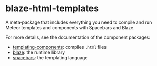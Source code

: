# blaze-html-templates

A meta-package that includes everything you need to compile and run Meteor templates and components with Spacebars and Blaze.

For more details, see the documentation of the component packages:

- [templating-components](https://atmospherejs.com/meteor/templating): compiles `.html` files
- [blaze](https://atmospherejs.com/meteor/blaze): the runtime library
- [spacebars](https://atmospherejs.com/meteor/spacebars): the templating language
